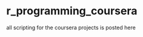 r_programming_coursera
======================

all scripting for the coursera projects is posted here
